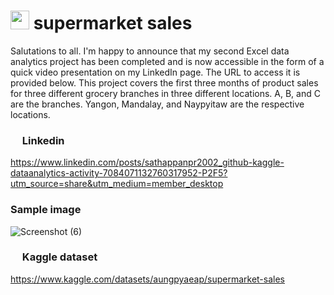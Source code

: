 # <img src="https://github.com/sathappanPR/Analytics_supermarket-sales/assets/84607354/376dcaed-7a56-4c5c-b65e-39676ccab549" width="30"> supermarket sales
Salutations to all. I'm happy to announce that my second Excel data analytics project has been completed and is now accessible in the form of a quick video presentation on my LinkedIn page. The URL to access it is provided below. This project covers the first three months of product sales for three different grocery branches in three different locations. A, B, and C are the branches. Yangon, Mandalay, and Naypyitaw are the respective locations.
### <img src="https://github.com/sathappanPR/Analytics_supermarket-sales/assets/84607354/9c0971bf-9435-41ce-bc01-47338e1432a1" width="15"> Linkedin 
https://www.linkedin.com/posts/sathappanpr2002_github-kaggle-dataanalytics-activity-7084071132760317952-P2F5?utm_source=share&utm_medium=member_desktop
### Sample image
![Screenshot (6)](https://github.com/sathappanPR/Analytics_supermarket-sales/assets/84607354/41668b95-2b0d-482b-80ca-ec516d923ab6)
### <img src="https://github.com/sathappanPR/Analytics_supermarket-sales/assets/84607354/adf74ae8-51f2-4e6e-8087-e296c4900c3d" width="15"> Kaggle dataset 
https://www.kaggle.com/datasets/aungpyaeap/supermarket-sales
